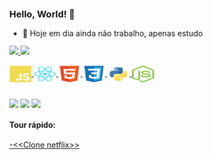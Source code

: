 ### Hello, World! 👋

- 🔭 Hoje em dia ainda não trabalho, apenas estudo

 <div>
  <a href="https://github.com/gabriel-malenowitch">
  <div style="height="160em"; display: "flex";>
    <img style="height="160em"; width="40%";" src="https://github-readme-stats.vercel.app/api?username=gabriel-malenowitch&show_icons=true&theme=dark&include_all_commits=true&count_private=true"/>
    <img style="height="160em"; width="40%";" src="https://github-readme-stats.vercel.app/api/top-langs/?username=gabriel-malenowitch&layout=compact&langs_count=7&theme=dark"/>
  </div>
</div>
<div style="display: inline_block"><br>
  <img align="center" alt="gabriel-Js" height="30" width="40" src="https://raw.githubusercontent.com/devicons/devicon/master/icons/javascript/javascript-plain.svg">
<!--   <img align="center" alt="gabriel-Ts" height="30" width="40" src="https://raw.githubusercontent.com/devicons/devicon/master/icons/typescript/typescript-plain.svg"> -->
  <img align="center" alt="gabriel-React" height="30" width="40" src="https://raw.githubusercontent.com/devicons/devicon/master/icons/react/react-original.svg">
  <img align="center" alt="gabriel-HTML" height="30" width="40" src="https://raw.githubusercontent.com/devicons/devicon/master/icons/html5/html5-original.svg">
  <img align="center" alt="gabriel-CSS" height="30" width="40" src="https://raw.githubusercontent.com/devicons/devicon/master/icons/css3/css3-original.svg">
  <img align="center" alt="gabriel-Python" height="30" width="40" src="https://raw.githubusercontent.com/devicons/devicon/master/icons/python/python-original.svg">
  <img align="center" alt="gabriel-Node.js" height="30" width="40" src="./nodejs-icon.svg"> 
<!--   <img align="center" alt="gabriel-Csharp" height="30" width="40" src="https://raw.githubusercontent.com/devicons/devicon/master/icons/csharp/csharp-original.svg"> -->
  
</div>
  
  ##
 
<div> 
  <a href="https://instagram.com/gabriel_malenowitch" target="_blank"><img src="https://img.shields.io/badge/-Instagram-%23E4405F?style=for-the-badge&logo=instagram&logoColor=white" target="_blank"></a>
<!--  <a href="https://discord.gg/G9GPg5SA75" target="_blank"><img src="https://img.shields.io/badge/Discord-7289DA?style=for-the-badge&logo=discord&logoColor=white" target="_blank"></a>  -->
  <a href = "mailto:gabrielbotelhomalenowitch@gmail.com"><img src="https://img.shields.io/badge/-Gmail-%23333?style=for-the-badge&logo=gmail&logoColor=white" target="_blank"></a>
  <a href="https://www.linkedin.com/in/gabriel-botelho-malenowitch-9a0523214/" target="_blank"><img src="https://img.shields.io/badge/-LinkedIn-%230077B5?style=for-the-badge&logo=linkedin&logoColor=white" target="_blank"></a> 
 
<!--   ![Snake animation](https://github.com/rafaballerini/rafaballerini/blob/output/github-contribution-grid-snake.svg) -->
 
 <div>
   <h4>Tour rápido:</h4>
   <a href="https://netflix-clone-by-gabriel.netlify.app/">-&lt;&lt;Clone netflix&gt;&gt;</a>
  
 </div>
 
</div>
